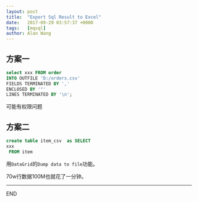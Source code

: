 ```yaml
---
layout: post
title:  "Export Sql Result to Excel"
date:   2017-09-29 03:57:37 +0000
tags:   [mqsql]
author: Alan Wang
---
```


## 方案一

```sql
select xxx FROM order
INTO OUTFILE 'D:/orders.csv'
FIELDS TERMINATED BY ','
ENCLOSED BY '"'
LINES TERMINATED BY '\n';
```

可能有权限问题

## 方案二

```sql
create table item_csv  as SELECT
xxx
 FROM item
```

用`DataGrid`的`Dump data to file`功能。

70w行数据100M也就花了一分钟。 

---
END

